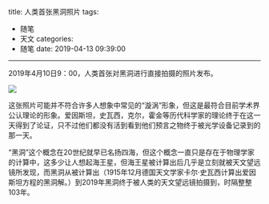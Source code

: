 title: 人类首张黑洞照片
tags:
  - 随笔
  - 天文
categories:
  - 随笔
date: 2019-04-13 09:39:00
---
2019年4月10日9：00，人类首张对黑洞进行直接拍摄的照片发布。

![](https://i.loli.net/2019/04/12/5cb090dea8dcc.jpg)

这张照片可能并不符合许多人想象中常见的“漩涡”形象，但这是最符合目前学术界公认理论的形象。爱因斯坦，史瓦西，克尔，霍金等历代科学家的理论终于在这一天得到了论证，只不过他们都没有活到看到他们预言之物终于被光学设备记录到的那一天。

“黑洞”这个概念在20世纪就早已名扬四海，但这个概念一直只是存在于物理学家的计算中，这多少让人想起海王星，但海王星被计算出后几乎是立刻就被天文望远镜所发现，而黑洞从被计算出（1915年12月德国天文学家卡尔·史瓦西计算出爱因斯坦方程的黑洞解。）到2019年黑洞终于被人类的天文望远镜拍摄到，时隔整整103年。